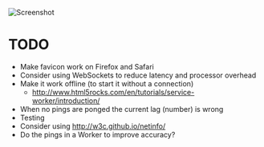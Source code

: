 ![Screenshot](https://raw.github.com/frosas/lag/master/screenshot.png)

# TODO

- Make favicon work on Firefox and Safari
- Consider using WebSockets to reduce latency and processor overhead
- Make it work offline (to start it without a connection)
  - http://www.html5rocks.com/en/tutorials/service-worker/introduction/
- When no pings are ponged the current lag (number) is wrong
- Testing
- Consider using http://w3c.github.io/netinfo/
- Do the pings in a Worker to improve accuracy?